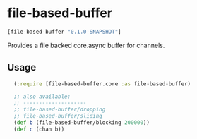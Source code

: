 # file-based-buffer

```clojure
[file-based-buffer "0.1.0-SNAPSHOT"]
```

Provides a file backed core.async buffer for channels.

## Usage

```clojure
  (:require [file-based-buffer.core :as file-based-buffer)

  ;; also available:
  ;; --------------------
  ;; file-based-buffer/dropping
  ;; file-based-buffer/sliding
  (def b (file-based-buffer/blocking 200000))
  (def c (chan b))
```
